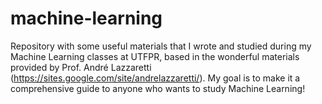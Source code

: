 # machine-learning
Repository with some useful materials that I wrote and studied during my Machine Learning classes at UTFPR, based in the wonderful materials provided by Prof. André Lazzaretti (https://sites.google.com/site/andrelazzaretti/). My goal is to make it a comprehensive guide to anyone who wants to study Machine Learning!
